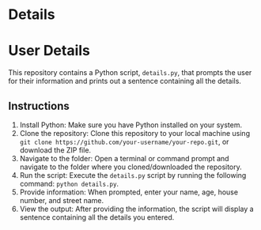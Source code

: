 # Details

# User Details

This repository contains a Python script, `details.py`, that prompts the user for their information and prints out a sentence containing all the details.

## Instructions

1. Install Python: Make sure you have Python installed on your system.
2. Clone the repository: Clone this repository to your local machine using `git clone https://github.com/your-username/your-repo.git`, or download the ZIP file.
3. Navigate to the folder: Open a terminal or command prompt and navigate to the folder where you cloned/downloaded the repository.
4. Run the script: Execute the `details.py` script by running the following command: `python details.py`.
5. Provide information: When prompted, enter your name, age, house number, and street name.
6. View the output: After providing the information, the script will display a sentence containing all the details you entered.


